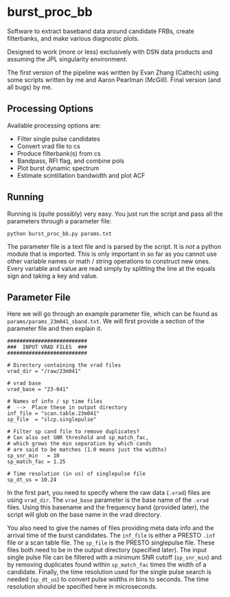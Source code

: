 # burst_proc_bb
Software to extract baseband data around candidate FRBs, 
create filterbanks, and make various diagnostic plots.

Designed to work (more or less) exclusively with DSN data 
products and assuming the JPL singularity environment.

The first version of the pipeline was written by Evan Zhang (Caltech) 
using some scripts written by me and Aaron Pearlman (McGill).  Final 
version (and all bugs) by me.

## Processing Options

Available processing options are:

  * Filter single pulse candidates 
  * Convert vrad file to cs
  * Produce filterbank(s) from cs
  * Bandpass, RFI flag, and combine pols
  * Plot burst dynamic spectrum
  * Estimate scintillation bandwidth and plot ACF
 
## Running 

Running is (quite possibly) very easy.  You just run 
the script and pass all the parameters through a parameter 
file:

    python burst_proc_bb.py params.txt

The parameter file is a text file and is parsed by the 
script.  It is *not* a python module that is imported. 
This is only important in so far as you cannot use other 
variable names or math / string operations to construct new 
ones.  Every variable and value are read simply by splitting 
the line at the equals sign and taking a key and value. 

## Parameter File

Here we will go through an example parameter file, which can 
be found as `params/params_23m041_sband.txt`.  We will first 
provide a section of the parameter file and then explain it.

    ##########################
    ###  INPUT VRAD FILES  ###
    ##########################
    
    # Directory containing the vrad files
    vrad_dir = "/raw/23m041"
    
    # vrad base
    vrad_base = "23-041"
    
    # Names of info / sp time files
    #  -->  Place these in output directory
    inf_file = "scan.table.23m041"
    sp_file  = "slcp.singlepulse"
    
    # Filter sp cand file to remove duplicates?
    # Can also set SNR threshold and sp_match_fac,
    # which grows the min separation by which cands
    # are said to be matches (1.0 means just the widths)
    sp_snr_min   = 10
    sp_match_fac = 1.25
    
    # Time resolution (in us) of singlepulse file
    sp_dt_us = 10.24
   
 
In the first part, you need to specify where the raw data 
(`.vrad`) files are using `vrad_dir`.  The `vrad_base` parameter 
is the base name of the `.vrad` files.  Using this basename and 
the frequency band (provided later), the script will glob on 
the base name in the vrad directory.  

You also need to give the names of files providing meta data info 
and the arrival time of the burst candidates.  The `inf_file` is 
either a PRESTO `.inf` file or a scan table file.  The `sp_file` is 
the PRESTO singlepulse file.  These files both need to be in the output 
directory (specified later).  The input single pulse file can 
be filtered with a minimum SNR cutoff (`sp_snr_min`) and by 
removing duplicates found within `sp_match_fac` times the width 
of a candidate.  Finally, the time resolution used for the single 
pulse search is needed (`sp_dt_us`) to convert pulse widths in bins 
to seconds.  The time resolution should be specified here in microseconds. 
    
    
    

